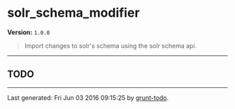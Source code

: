 # solr_schema_modifier

**Version:** `1.0.0`

> Import changes to solr's schema using the solr schema api.

* * *

## TODO


* * *

Last generated: Fri Jun 03 2016 09:15:25 by [grunt-todo](https://github.com/leny/grunt-todo).
